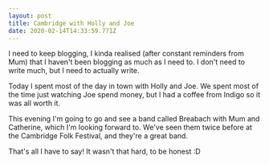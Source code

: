 ```yaml
---
layout: post
title: Cambridge with Holly and Joe
date: 2020-02-14T14:33:59.771Z
---
```

I need to keep blogging, I kinda realised (after constant reminders from Mum) that I haven't been blogging as much as I need to. I don't need to write much, but I need to actually write.

Today I spent most of the day in town with Holly and Joe. We spent most of the time just watching Joe spend money, but I had a coffee from Indigo so it was all worth it.

This evening I'm going to go and see a band called Breabach with Mum and Catherine, which I'm looking forward to. We've seen them twice before at the Cambridge Folk Festival, and they're a great band.

That's all I have to say! It wasn't that hard, to be honest :D
